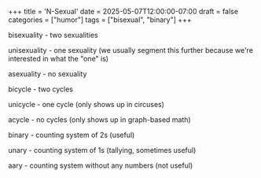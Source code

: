 +++
title = 'N-Sexual'
date = 2025-05-07T12:00:00-07:00
draft = false
categories = ["humor"]
tags = ["bisexual", "binary"]
+++

bisexuality - two sexualities

unisexuality - one sexuality (we usually segment this further because we're interested in what the "one" is)

asexuality - no sexuality

bicycle - two cycles

unicycle - one cycle (only shows up in circuses)

acycle - no cycles (only shows up in graph-based math)

binary - counting system of 2s (useful)

unary - counting system of 1s (tallying, sometimes useful)

aary - counting system without any numbers (not useful)